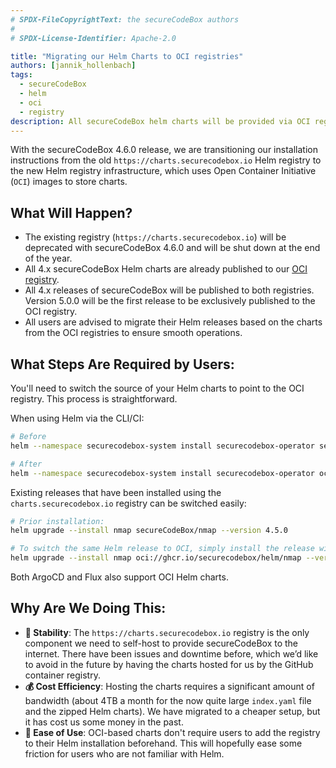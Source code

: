 ```yaml
---
# SPDX-FileCopyrightText: the secureCodeBox authors
#
# SPDX-License-Identifier: Apache-2.0

title: "Migrating our Helm Charts to OCI registries"
authors: [jannik_hollenbach]
tags:
  - secureCodeBox
  - helm
  - oci
  - registry
description: All secureCodeBox helm charts will be provided via OCI registry based charts in the future. The old registry will remain running until the end of 2024.
---
```


With the secureCodeBox 4.6.0 release, we are transitioning our installation instructions from the old `https://charts.securecodebox.io` Helm registry to the new Helm registry infrastructure, which uses Open Container Initiative (`OCI`) images to store charts.

<!-- truncate -->

## What Will Happen?

- The existing registry (`https://charts.securecodebox.io`) will be deprecated with secureCodeBox 4.6.0 and will be shut down at the end of the year.
- All 4.x secureCodeBox Helm charts are already published to our [OCI registry](https://github.com/orgs/secureCodeBox/packages?tab=packages&q=helm).
- All 4.x releases of secureCodeBox will be published to both registries. Version 5.0.0 will be the first release to be exclusively published to the OCI registry.
- All users are advised to migrate their Helm releases based on the charts from the OCI registries to ensure smooth operations.

## What Steps Are Required by Users:

You'll need to switch the source of your Helm charts to point to the OCI registry. This process is straightforward.

When using Helm via the CLI/CI:

```bash
# Before
helm --namespace securecodebox-system install securecodebox-operator secureCodeBox/operator

# After
helm --namespace securecodebox-system install securecodebox-operator oci://ghcr.io/securecodebox/helm/operator
```

Existing releases that have been installed using the `charts.securecodebox.io` registry can be switched easily:

```bash
# Prior installation:
helm upgrade --install nmap secureCodeBox/nmap --version 4.5.0

# To switch the same Helm release to OCI, simply install the release with the same name from OCI:
helm upgrade --install nmap oci://ghcr.io/securecodebox/helm/nmap --version 4.5.0
```

Both ArgoCD and Flux also support OCI Helm charts.

## Why Are We Doing This:

- **🧱 Stability**: The `https://charts.securecodebox.io` registry is the only component we need to self-host to provide secureCodeBox to the internet. There have been issues and downtime before, which we’d like to avoid in the future by having the charts hosted for us by the GitHub container registry.
- **💰 Cost Efficiency**: Hosting the charts requires a significant amount of bandwidth (about 4TB a month for the now quite large `index.yaml` file and the zipped Helm charts). We have migrated to a cheaper setup, but it has cost us some money in the past.
- **🤹 Ease of Use**: OCI-based charts don't require users to add the registry to their Helm installation beforehand. This will hopefully ease some friction for users who are not familiar with Helm.
